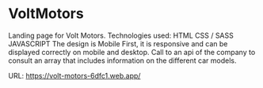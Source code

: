 # VoltMotors

Landing page for Volt Motors. Technologies used: HTML CSS / SASS JAVASCRIPT 
The design is Mobile First, it is responsive and can be displayed correctly on mobile and desktop. Call to an api of the company to consult an array that includes information on the different car models.

URL: https://volt-motors-6dfc1.web.app/
